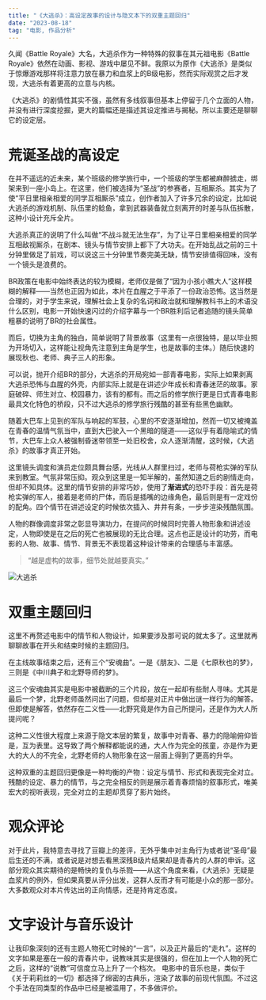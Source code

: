 ```yaml
---
title: "《大逃杀》：高设定故事的设计与隐文本下的双重主题回归"
date: "2023-08-18"
tag: "电影, 作品分析"
---
```


久闻《Battle Royale》大名，大逃杀作为一种特殊的叙事在其元祖电影《Battle Royale》依然在动画、影视、游戏中屡见不鲜。我原以为原作《大逃杀》是类似于惊爆游戏那样将注意力放在暴力和血浆上的B级电影，然而实际观赏之后才发现，大逃杀有着更高的立意与内核。

《大逃杀》的剧情性其实不强，虽然有多线叙事但基本上停留于几个立面的人物，并没有进行深度挖掘，更大的篇幅还是描述其设定推进与揭秘。所以主要还是聊聊它的设定层。

# 荒诞圣战的高设定

在并不遥远的近未来，某个班级的修学旅行中，一个班级的学生都被麻醉掳走，绑架来到一座小岛上。在这里，他们被选择为“圣战”的参赛者，互相厮杀。其实为了使“平日里相亲相爱的同学互相厮杀”成立，创作者加入了许多冗余的设定，比如说大逃杀的游戏机制、队伍里的鲶鱼，拿到武器装备就立刻离开的时差与队伍拆散，这种小设计充斥全片。

大逃杀真正的说明了什么叫做“不战斗就无法生存”，为了让平日里相亲相爱的同学互相敌视厮杀，在剧本、镜头与情节安排上都下了大功夫。在开始乱战之前的三十分钟里做足了前戏，可以说这三十分钟里节奏完美无缺，情节安排值得回味，没有一个镜头是浪费的。

BR政策在电影中始终表达的较为模糊，老师仅是做了“因为小孩小瞧大人”这样模糊的解释——当然也正因为如此，本片在血腥之于平添了一份政治恐怖。这当然是合理的，对于学生来说，理解社会上复杂的名词和政治就和理解教科书上的术语没什么区别，电影一开始快速闪过的介绍字幕与一个BR胜利后记者追随的镜头简单粗暴的说明了BR的社会属性。

而后，切换为主角的独白，简单说明了背景故事（这里有一点很独特，是以毕业照为开场切入，这样能让视角先注意到主角是学生，也是故事的主体。）随后快速的展现秋也、老师、典子三人的形象。

可以说，抛开介绍BR的部分，大逃杀的开局宛如一部青春电影，实际上如果剥离大逃杀恐怖与血腥的外壳，内部实际上就是在讲述少年成长和青春迷茫的故事。家庭破碎、师生对立、校园暴力，该有的都有。而之后的修学旅行更是日式青春电影最具文化特色的桥段，只不过大逃杀的修学旅行残酷的甚至有些黑色幽默。

随着大巴车上见到的军队与响起的军鼓，心里的不安逐渐增加，然而一切又被掩盖在青春的温情气氛当中，直到大巴驶入一个黑暗的隧道——这似乎有着隐喻式的情节，大巴车上众人被强制昏迷带领至一处旧校舍，众人逐渐清醒，这时候，《大逃杀》的故事才真正开始。

这里镜头调度和演员走位颇具舞台感，光线从人群里扫过，老师与荷枪实弹的军队来到教室。气氛非常压抑。观众到这里是一知半解的，虽然知道之后的剧情走向，但却不知具体。这里的情节安排的非常巧妙，使用了**渐进式**的恐吓手段：首先是荷枪实弹的军人，接着是老师的尸体，而后是插嘴的边缘角色，最后则是有一定戏份的配角。四个情节在讲述设定的时候依次插入、井井有条，一步步渲染残酷氛围。

人物的群像调度非常之彰显导演功力，在提问的时候同时完善人物形象和讲述设定，人物即使是在之后的死亡也被展现的无比合理。这点也正是设计的功劳，而电影的人物、故事、情节、背景无不表现着这种设计带来的合理感与丰富感。

> “越是虚构的故事，细节处就越要真实。”

![大逃杀](https://cdn.jsdelivr.net/gh/Zhuxb-Clouds/PicDepot/img/202309282159045.webp)

# 双重主题回归

这里不再赘述电影中的情节和人物设计，如果要涉及那可说的就太多了。这里就再聊聊故事在开头和结束时候的主题回归。

在主线故事结束之后，还有三个“安魂曲”。一是《朋友》、二是《七原秋也的梦》，三则是《中川典子和北野导师的梦》。

这三个安魂曲其实是电影中被截断的三个片段，放在一起却有些耐人寻味。尤其是最后一个梦，北野老师虽然问出了问题，但却是对正片中做出谜一样行为的解答。但即使是解答，依然存在二义性——北野究竟是作为自己所提问，还是作为大人所提问呢？

这种二义性很大程度上来源于隐文本层的繁复，故事中对青春、暴力的隐喻俯仰皆是，互为表里。这导致了两个解释都能说的通，大人作为完全的孩童，亦是作为更大的大人的不完全，北野老师的人物形象在这一层面上得到了更高的升华。

这种双重的主题回归更像是一种均衡的产物：设定与情节、形式和表现完全对立。残酷的设定、暴力的情节，与之完全相反的则是展示着青春烦恼的叙事形式，唯美宏大的视听表现，完全对立的主题却贯穿了影片始终。

# 观众评论

对于此片，我特意去寻找了豆瓣上的差评，无外乎集中对主角行为或者说“圣母”最后生还的不满，或者说是对想去看黑深残B级片结果却是青春片的人群的申诉。这部分观众其实期待的是畅快的复仇与杀戮——从这个角度来看，《大逃杀》无疑是血浆片的例外，但如果真要从评分出发，这群人反而才有可能是小众的那一部分。大多数观众对本片传达出的正向情感，还是持肯定态度。

# 文字设计与音乐设计

让我印象深刻的还有主题人物死亡时候的“一言”，以及正片最后的“走れ”。这样的文字如果是塞在一般的青春片中，说教味其实是很强的，但在加上一个人物的死亡之后，这样的“说教”可信度立马上升了一个档次。
电影中的音乐也是，类似于《关于莉莉丝的一切》都选择了绵密的古典乐，渲染了故事的前现代氛围。不过这个手法在同类型的作品中已经是被滥用了，不多做评价。
